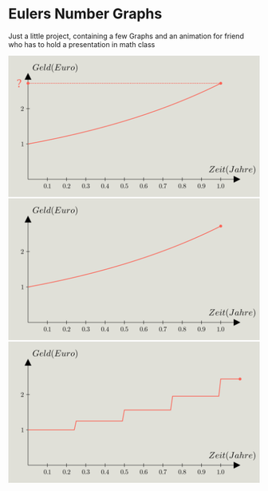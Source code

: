 # Eulers Number Graphs

Just a little project, containing a few Graphs and an animation for friend who has to hold a presentation in math class

![infInterest_LinesAtE](results/labels_ger/infInterest_LineAtE.png)
![nfInterest_PointAtE](results/labels_ger/infInterest_PointAtE.png)
![4Interest](results/labels_ger/4Interest.png)

